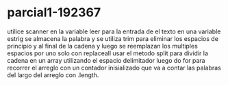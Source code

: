 # parcial1-192367
utilice scanner en la variable leer para la entrada de el texto
en una variable estrig se almacena la palabra
y se utiliza trim para eliminar los espacios de principio y al final de la cadena y luego se reemplazan los multiples espacios por uno solo con replaceall
usar el metodo split para dividir la cadena en un array utilizando el espacio delimitador
luego do for para recorrer el arreglo con un contador inisializado que va a contar las palabras del largo del arreglo con .length.